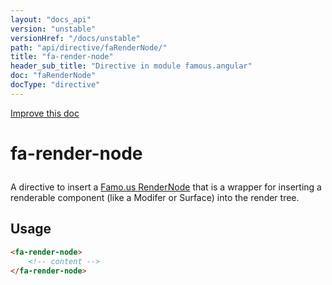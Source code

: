 ```yaml
---
layout: "docs_api"
version: "unstable"
versionHref: "/docs/unstable"
path: "api/directive/faRenderNode/"
title: "fa-render-node"
header_sub_title: "Directive in module famous.angular"
doc: "faRenderNode"
docType: "directive"
---
```


<div class="improve-docs">
  <a href='https://github.com/Famous/famous-angular/edit/master/src/scripts/directives/fa-render-node.js#L1'>
    Improve this doc
  </a>
</div>




<h1 class="api-title">

  fa-render-node



</h1>





A directive to insert a <a href="https://famo.us/docs/0.1.1/core/RenderNode/">Famo.us RenderNode</a> that is
a wrapper for inserting a renderable component (like a Modifer or Surface) into the render tree.








  
<h2 id="usage">Usage</h2>
  
```html
<fa-render-node>
    <!-- content -->
</fa-render-node>
```
  
  

  





